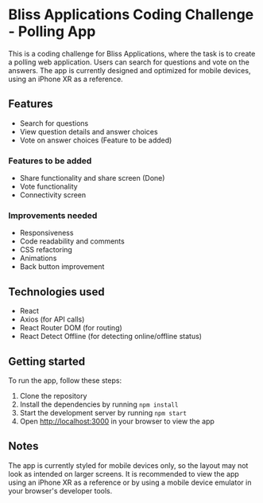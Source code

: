 # Bliss Applications Coding Challenge - Polling App

This is a coding challenge for Bliss Applications, where the task is to create a polling web application. Users can search for questions and vote on the answers. The app is currently designed and optimized for mobile devices, using an iPhone XR as a reference.

## Features

- Search for questions
- View question details and answer choices
- Vote on answer choices (Feature to be added)

### Features to be added

- Share functionality and share screen (Done)
- Vote functionality
- Connectivity screen

### Improvements needed

- Responsiveness
- Code readability and comments
- CSS refactoring
- Animations
- Back button improvement

## Technologies used

- React
- Axios (for API calls)
- React Router DOM (for routing)
- React Detect Offline (for detecting online/offline status)

## Getting started

To run the app, follow these steps:

1. Clone the repository
2. Install the dependencies by running `npm install`
3. Start the development server by running `npm start`
4. Open [http://localhost:3000](http://localhost:3000) in your browser to view the app

## Notes

The app is currently styled for mobile devices only, so the layout may not look as intended on larger screens. It is recommended to view the app using an iPhone XR as a reference or by using a mobile device emulator in your browser's developer tools.
